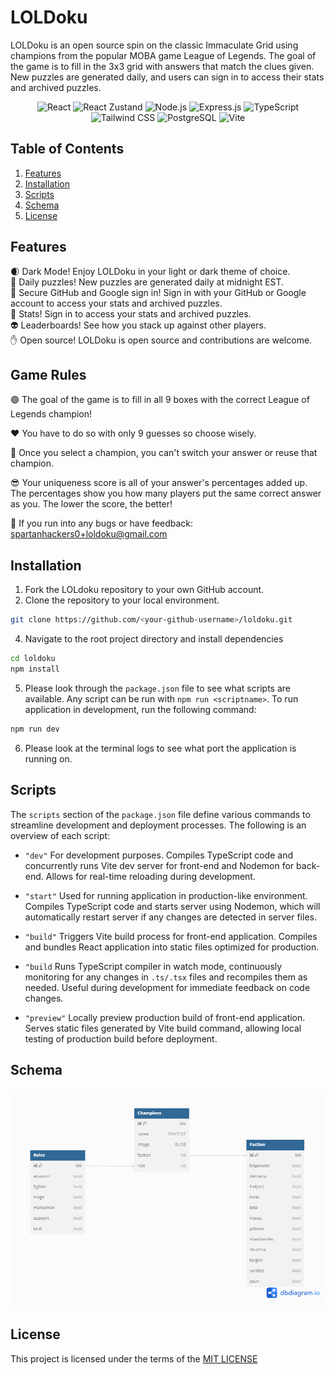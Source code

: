 # LOLDoku

LOLDoku is an open source spin on the classic Immaculate Grid using champions from the popular MOBA game League of Legends. The goal of the game is to fill in the 3x3 grid with answers that match the clues given. New puzzles are generated daily, and users can sign in to access their stats and archived puzzles.

<div align="center">
    <img src="https://img.shields.io/badge/react-%2320232a.svg?style=for-the-badge&logo=react&logoColor=%2361DAFB" alt="React">
    <img src="https://img.shields.io/badge/react%20zustand-%2320232a.svg?style=for-the-badge&logo=react&logoColor=%2361DAFB" alt="React Zustand">
    <img src="https://img.shields.io/badge/node.js-6DA55F?style=for-the-badge&logo=node.js&logoColor=white" alt="Node.js">
    <img src="https://img.shields.io/badge/express.js-%23404d59.svg?style=for-the-badge&logo=express&logoColor=%2361DAFB" alt="Express.js">
    <img src="https://img.shields.io/badge/typescript-%23007ACC.svg?style=for-the-badge&logo=typescript&logoColor=white" alt="TypeScript">
    <img src="https://img.shields.io/badge/tailwindcss-%2338B2AC.svg?style=for-the-badge&logo=tailwind-css&logoColor=white" alt="Tailwind CSS">
    <img src="https://img.shields.io/badge/postgres-%23316192.svg?style=for-the-badge&logo=postgresql&logoColor=white" alt="PostgreSQL">
    <img src="https://img.shields.io/badge/vite-%23646CFF.svg?style=for-the-badge&logo=vite&logoColor=white" alt="Vite">
</div>

## Table of Contents

1. [Features](#features)
2. [Installation](#installation)
3. [Scripts](#scripts)
4. [Schema](#schema)
5. [License](#license)

## Features

🌒 Dark Mode! Enjoy LOLDoku in your light or dark theme of choice.  
📆 Daily puzzles! New puzzles are generated daily at midnight EST.  
🔑 Secure GitHub and Google sign in! Sign in with your GitHub or Google account to access your stats and archived puzzles.  
📐 Stats! Sign in to access your stats and archived puzzles.  
👽 Leaderboards! See how you stack up against other players.  
✋ Open source! LOLDoku is open source and contributions are welcome.

## Game Rules

🟢 The goal of the game is to fill in all 9 boxes with the correct League of Legends champion!

❤️ You have to do so with only 9 guesses so choose wisely.

👀 Once you select a champion, you can't switch your answer or reuse that champion.

😎 Your uniqueness score is all of your answer's percentages added up. The percentages show you how many players put the same correct answer as you. The lower the score, the better!

🦟 If you run into any bugs or have feedback: [spartanhackers0+loldoku@gmail.com](mailto:spartanhackers0+loldoku@gmail.com)

## Installation

1. Fork the LOLdoku repository to your own GitHub account.
2. Clone the repository to your local environment.

```bash
git clone https://github.com/<your-github-username>/loldoku.git
```

4. Navigate to the root project directory and install dependencies

```bash
cd loldoku
npm install
```

5. Please look through the `package.json` file to see what scripts are available. Any script can be run with `npm run <scriptname>`. To run application in development, run the following command:

```bash
npm run dev
```

6. Please look at the terminal logs to see what port the application is running on.

## Scripts

The `scripts` section of the `package.json` file define various commands to streamline development and deployment processes. The following is an overview of each script:

- `"dev"`
  For development purposes. Compiles TypeScript code and concurrently runs Vite dev server for front-end and Nodemon for back-end. Allows for real-time reloading during development.

- `"start"`
  Used for running application in production-like environment. Compiles TypeScript code and starts server using Nodemon, which will automatically restart server if any changes are detected in server files.

- `"build"`
  Triggers Vite build process for front-end application. Compiles and bundles React application into static files optimized for production.

- `"build`
  Runs TypeScript compiler in watch mode, continuously monitoring for any changes in `.ts/.tsx` files and recompiles them as needed. Useful during development for immediate feedback on code changes.

- `"preview"`
  Locally preview production build of front-end application. Serves static files generated by Vite build command, allowing local testing of production build before deployment.

## Schema

![schema](./schema.png)

## License

This project is licensed under the terms of the [MIT LICENSE](./LICENSE)
